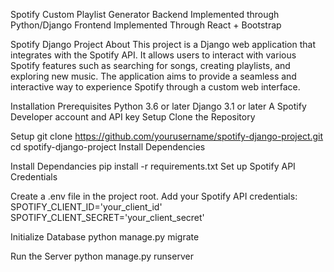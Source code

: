 Spotify Custom Playlist Generator
Backend Implemented through Python/Django
Frontend Implemented Through React + Bootstrap

Spotify Django Project
About
This project is a Django web application that integrates with the Spotify API. It allows users to interact with various Spotify features such as searching for songs, creating playlists, and exploring new music. The application aims to provide a seamless and interactive way to experience Spotify through a custom web interface.


Installation
Prerequisites
Python 3.6 or later
Django 3.1 or later
A Spotify Developer account and API key
Setup
Clone the Repository

Setup
git clone https://github.com/yourusername/spotify-django-project.git
cd spotify-django-project
Install Dependencies

Install Dependancies
pip install -r requirements.txt
Set up Spotify API Credentials

Create a .env file in the project root.
Add your Spotify API credentials:
SPOTIFY_CLIENT_ID='your_client_id'
SPOTIFY_CLIENT_SECRET='your_client_secret'

Initialize Database
python manage.py migrate

Run the Server
python manage.py runserver
